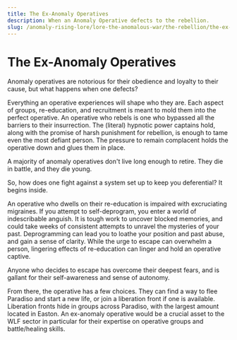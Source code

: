```yaml
---
title: The Ex-Anomaly Operatives
description: When an Anomaly Operative defects to the rebellion.
slug: /anomaly-rising-lore/lore-the-anomalous-war/the-rebellion/the-ex-anomaly-operatives
---
```


# The Ex-Anomaly Operatives

Anomaly operatives are notorious for their obedience and loyalty to their cause, but what happens when one defects?

Everything an operative experiences will shape who they are. Each aspect of groups, re-education, and recruitment is meant to mold them into the perfect operative. An operative who rebels is one who bypassed all the barriers to their insurrection. The (literal) hypnotic power captains hold, along with the promise of harsh punishment for rebellion, is enough to tame even the most defiant person. The pressure to remain complacent holds the operative down and glues them in place.

A majority of anomaly operatives don't live long enough to retire. They die in battle, and they die young.

So, how does one fight against a system set up to keep you deferential? It begins inside.

An operative who dwells on their re-education is impaired with excruciating migraines. If you attempt to self-deprogram, you enter a world of indescribable anguish. It is tough work to uncover blocked memories, and could take weeks of consistent attempts to unravel the mysteries of your past. Deprogramming can lead you to loathe your position and past abuse, and gain a sense of clarity. While the urge to escape can overwhelm a person, lingering effects of re-education can linger and hold an operative captive.

Anyone who decides to escape has overcome their deepest fears, and is gallant for their self-awareness and sense of autonomy.

From there, the operative has a few choices. They can find a way to flee Paradiso and start a new life, or join a liberation front if one is available. Liberation fronts hide in groups across Paradiso, with the largest amount located in Easton. An ex-anomaly operative would be a crucial asset to the WLF sector in particular for their expertise on operative groups and battle/healing skills.
